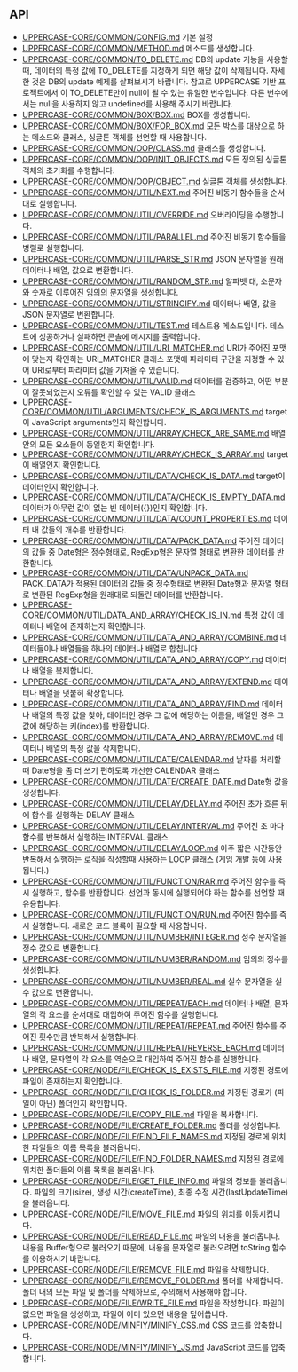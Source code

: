 ## API
* [UPPERCASE-CORE/COMMON/CONFIG.md](UPPERCASE-CORE/COMMON/CONFIG.md) 기본 설정
* [UPPERCASE-CORE/COMMON/METHOD.md](UPPERCASE-CORE/COMMON/METHOD.md) 메소드를 생성합니다.
* [UPPERCASE-CORE/COMMON/TO_DELETE.md](UPPERCASE-CORE/COMMON/TO_DELETE.md) DB의 update 기능을 사용할 때, 데이터의 특정 값에 TO_DELETE를 지정하게 되면 해당 값이 삭제됩니다. 자세한 것은 DB의 update 예제를 살펴보시기 바랍니다.  참고로 UPPERCASE 기반 프로젝트에서 이 TO_DELETE만이 null이 될 수 있는 유일한 변수입니다. 다른 변수에서는 null을 사용하지 않고 undefined를 사용해 주시기 바랍니다.
* [UPPERCASE-CORE/COMMON/BOX/BOX.md](UPPERCASE-CORE/COMMON/BOX/BOX.md) BOX를 생성합니다.
* [UPPERCASE-CORE/COMMON/BOX/FOR_BOX.md](UPPERCASE-CORE/COMMON/BOX/FOR_BOX.md) 모든 박스를 대상으로 하는 메소드와 클래스, 싱글톤 객체를 선언할 때 사용합니다.
* [UPPERCASE-CORE/COMMON/OOP/CLASS.md](UPPERCASE-CORE/COMMON/OOP/CLASS.md) 클래스를 생성합니다.
* [UPPERCASE-CORE/COMMON/OOP/INIT_OBJECTS.md](UPPERCASE-CORE/COMMON/OOP/INIT_OBJECTS.md) 모든 정의된 싱글톤 객체의 초기화를 수행합니다.
* [UPPERCASE-CORE/COMMON/OOP/OBJECT.md](UPPERCASE-CORE/COMMON/OOP/OBJECT.md) 실글톤 객체를 생성합니다.
* [UPPERCASE-CORE/COMMON/UTIL/NEXT.md](UPPERCASE-CORE/COMMON/UTIL/NEXT.md) 주어진 비동기 함수들을 순서대로 실행합니다.
* [UPPERCASE-CORE/COMMON/UTIL/OVERRIDE.md](UPPERCASE-CORE/COMMON/UTIL/OVERRIDE.md) 오버라이딩을 수행합니다.
* [UPPERCASE-CORE/COMMON/UTIL/PARALLEL.md](UPPERCASE-CORE/COMMON/UTIL/PARALLEL.md) 주어진 비동기 함수들을 병렬로 실행합니다.
* [UPPERCASE-CORE/COMMON/UTIL/PARSE_STR.md](UPPERCASE-CORE/COMMON/UTIL/PARSE_STR.md) JSON 문자열을 원래 데이터나 배열, 값으로 변환합니다.
* [UPPERCASE-CORE/COMMON/UTIL/RANDOM_STR.md](UPPERCASE-CORE/COMMON/UTIL/RANDOM_STR.md) 알파벳 대, 소문자와 숫자로 이루어진 임의의 문자열을 생성합니다.
* [UPPERCASE-CORE/COMMON/UTIL/STRINGIFY.md](UPPERCASE-CORE/COMMON/UTIL/STRINGIFY.md) 데이터나 배열, 값을 JSON 문자열로 변환합니다.
* [UPPERCASE-CORE/COMMON/UTIL/TEST.md](UPPERCASE-CORE/COMMON/UTIL/TEST.md) 테스트용 메소드입니다.  테스트에 성공하거나 실패하면 콘솔에 메시지를 출력합니다.
* [UPPERCASE-CORE/COMMON/UTIL/URI_MATCHER.md](UPPERCASE-CORE/COMMON/UTIL/URI_MATCHER.md) URI가 주어진 포맷에 맞는지 확인하는 URI_MATCHER 클래스  포맷에 파라미터 구간을 지정할 수 있어 URI로부터 파라미터 값을 가져올 수 있습니다.
* [UPPERCASE-CORE/COMMON/UTIL/VALID.md](UPPERCASE-CORE/COMMON/UTIL/VALID.md) 데이터를 검증하고, 어떤 부분이 잘못되었는지 오류를 확인할 수 있는 VALID 클래스
* [UPPERCASE-CORE/COMMON/UTIL/ARGUMENTS/CHECK_IS_ARGUMENTS.md](UPPERCASE-CORE/COMMON/UTIL/ARGUMENTS/CHECK_IS_ARGUMENTS.md) target이 JavaScript arguments인지 확인합니다.
* [UPPERCASE-CORE/COMMON/UTIL/ARRAY/CHECK_ARE_SAME.md](UPPERCASE-CORE/COMMON/UTIL/ARRAY/CHECK_ARE_SAME.md) 배열 안의 모든 요소들이 동일한지 확인합니다.
* [UPPERCASE-CORE/COMMON/UTIL/ARRAY/CHECK_IS_ARRAY.md](UPPERCASE-CORE/COMMON/UTIL/ARRAY/CHECK_IS_ARRAY.md) target이 배열인지 확인합니다.
* [UPPERCASE-CORE/COMMON/UTIL/DATA/CHECK_IS_DATA.md](UPPERCASE-CORE/COMMON/UTIL/DATA/CHECK_IS_DATA.md) target이 데이터인지 확인합니다.
* [UPPERCASE-CORE/COMMON/UTIL/DATA/CHECK_IS_EMPTY_DATA.md](UPPERCASE-CORE/COMMON/UTIL/DATA/CHECK_IS_EMPTY_DATA.md) 데이터가 아무런 값이 없는 빈 데이터({})인지 확인합니다.
* [UPPERCASE-CORE/COMMON/UTIL/DATA/COUNT_PROPERTIES.md](UPPERCASE-CORE/COMMON/UTIL/DATA/COUNT_PROPERTIES.md) 데이터 내 값들의 개수를 반환합니다.
* [UPPERCASE-CORE/COMMON/UTIL/DATA/PACK_DATA.md](UPPERCASE-CORE/COMMON/UTIL/DATA/PACK_DATA.md) 주어진 데이터의 값들 중 Date형은 정수형태로, RegExp형은 문자열 형태로 변환한 데이터를 반환합니다.
* [UPPERCASE-CORE/COMMON/UTIL/DATA/UNPACK_DATA.md](UPPERCASE-CORE/COMMON/UTIL/DATA/UNPACK_DATA.md) PACK_DATA가 적용된 데이터의 값들 중 정수형태로 변환된 Date형과 문자열 형태로 변환된 RegExp형을 원래대로 되돌린 데이터를 반환합니다.
* [UPPERCASE-CORE/COMMON/UTIL/DATA_AND_ARRAY/CHECK_IS_IN.md](UPPERCASE-CORE/COMMON/UTIL/DATA_AND_ARRAY/CHECK_IS_IN.md) 특정 값이 데이터나 배열에 존재하는지 확인합니다.
* [UPPERCASE-CORE/COMMON/UTIL/DATA_AND_ARRAY/COMBINE.md](UPPERCASE-CORE/COMMON/UTIL/DATA_AND_ARRAY/COMBINE.md) 데이터들이나 배열들을 하나의 데이터나 배열로 합칩니다.
* [UPPERCASE-CORE/COMMON/UTIL/DATA_AND_ARRAY/COPY.md](UPPERCASE-CORE/COMMON/UTIL/DATA_AND_ARRAY/COPY.md) 데이터나 배열을 복제합니다.
* [UPPERCASE-CORE/COMMON/UTIL/DATA_AND_ARRAY/EXTEND.md](UPPERCASE-CORE/COMMON/UTIL/DATA_AND_ARRAY/EXTEND.md) 데이터나 배열을 덧붙혀 확장합니다.
* [UPPERCASE-CORE/COMMON/UTIL/DATA_AND_ARRAY/FIND.md](UPPERCASE-CORE/COMMON/UTIL/DATA_AND_ARRAY/FIND.md) 데이터나 배열의 특정 값을 찾아, 데이터인 경우 그 값에 해당하는 이름을, 배열인 경우 그 값에 해당하는 키(index)를 반환합니다.
* [UPPERCASE-CORE/COMMON/UTIL/DATA_AND_ARRAY/REMOVE.md](UPPERCASE-CORE/COMMON/UTIL/DATA_AND_ARRAY/REMOVE.md) 데이터나 배열의 특정 값을 삭제합니다.
* [UPPERCASE-CORE/COMMON/UTIL/DATE/CALENDAR.md](UPPERCASE-CORE/COMMON/UTIL/DATE/CALENDAR.md) 날짜를 처리할 때 Date형을 좀 더 쓰기 편하도록 개선한 CALENDAR 클래스
* [UPPERCASE-CORE/COMMON/UTIL/DATE/CREATE_DATE.md](UPPERCASE-CORE/COMMON/UTIL/DATE/CREATE_DATE.md) Date형 값을 생성합니다.
* [UPPERCASE-CORE/COMMON/UTIL/DELAY/DELAY.md](UPPERCASE-CORE/COMMON/UTIL/DELAY/DELAY.md) 주어진 초가 흐른 뒤에 함수를 실행하는 DELAY 클래스
* [UPPERCASE-CORE/COMMON/UTIL/DELAY/INTERVAL.md](UPPERCASE-CORE/COMMON/UTIL/DELAY/INTERVAL.md) 주어진 초 마다 함수를 반복해서 실행하는 INTERVAL 클래스
* [UPPERCASE-CORE/COMMON/UTIL/DELAY/LOOP.md](UPPERCASE-CORE/COMMON/UTIL/DELAY/LOOP.md) 아주 짧은 시간동안 반복해서 실행하는 로직을 작성할때 사용하는 LOOP 클래스 (게임 개발 등에 사용됩니다.)
* [UPPERCASE-CORE/COMMON/UTIL/FUNCTION/RAR.md](UPPERCASE-CORE/COMMON/UTIL/FUNCTION/RAR.md) 주어진 함수를 즉시 실행하고, 함수를 반환합니다.  선언과 동시에 실행되어야 하는 함수를 선언할 때 유용합니다.
* [UPPERCASE-CORE/COMMON/UTIL/FUNCTION/RUN.md](UPPERCASE-CORE/COMMON/UTIL/FUNCTION/RUN.md) 주어진 함수를 즉시 실행합니다.  새로운 코드 블록이 필요할 때 사용합니다.
* [UPPERCASE-CORE/COMMON/UTIL/NUMBER/INTEGER.md](UPPERCASE-CORE/COMMON/UTIL/NUMBER/INTEGER.md) 정수 문자열을 정수 값으로 변환합니다.
* [UPPERCASE-CORE/COMMON/UTIL/NUMBER/RANDOM.md](UPPERCASE-CORE/COMMON/UTIL/NUMBER/RANDOM.md) 임의의 정수를 생성합니다.
* [UPPERCASE-CORE/COMMON/UTIL/NUMBER/REAL.md](UPPERCASE-CORE/COMMON/UTIL/NUMBER/REAL.md) 실수 문자열을 실수 값으로 변환합니다.
* [UPPERCASE-CORE/COMMON/UTIL/REPEAT/EACH.md](UPPERCASE-CORE/COMMON/UTIL/REPEAT/EACH.md) 데이터나 배열, 문자열의 각 요소를 순서대로 대입하여 주어진 함수를 실행합니다.
* [UPPERCASE-CORE/COMMON/UTIL/REPEAT/REPEAT.md](UPPERCASE-CORE/COMMON/UTIL/REPEAT/REPEAT.md) 주어진 함수를 주어진 횟수만큼 반복해서 실행합니다.
* [UPPERCASE-CORE/COMMON/UTIL/REPEAT/REVERSE_EACH.md](UPPERCASE-CORE/COMMON/UTIL/REPEAT/REVERSE_EACH.md) 데이터나 배열, 문자열의 각 요소를 역순으로 대입하여 주어진 함수를 실행합니다.
* [UPPERCASE-CORE/NODE/FILE/CHECK_IS_EXISTS_FILE.md](UPPERCASE-CORE/NODE/FILE/CHECK_IS_EXISTS_FILE.md) 지정된 경로에 파일이 존재하는지 확인합니다.
* [UPPERCASE-CORE/NODE/FILE/CHECK_IS_FOLDER.md](UPPERCASE-CORE/NODE/FILE/CHECK_IS_FOLDER.md) 지정된 경로가 (파일이 아닌) 폴더인지 확인합니다.
* [UPPERCASE-CORE/NODE/FILE/COPY_FILE.md](UPPERCASE-CORE/NODE/FILE/COPY_FILE.md) 파일을 복사합니다.
* [UPPERCASE-CORE/NODE/FILE/CREATE_FOLDER.md](UPPERCASE-CORE/NODE/FILE/CREATE_FOLDER.md) 폴더를 생성합니다.
* [UPPERCASE-CORE/NODE/FILE/FIND_FILE_NAMES.md](UPPERCASE-CORE/NODE/FILE/FIND_FILE_NAMES.md) 지정된 경로에 위치한 파일들의 이름 목록을 불러옵니다.
* [UPPERCASE-CORE/NODE/FILE/FIND_FOLDER_NAMES.md](UPPERCASE-CORE/NODE/FILE/FIND_FOLDER_NAMES.md) 지정된 경로에 위치한 폴더들의 이름 목록을 불러옵니다.
* [UPPERCASE-CORE/NODE/FILE/GET_FILE_INFO.md](UPPERCASE-CORE/NODE/FILE/GET_FILE_INFO.md) 파일의 정보를 불러옵니다.  파일의 크기(size), 생성 시간(createTime), 최종 수정 시간(lastUpdateTime)을 불러옵니다.
* [UPPERCASE-CORE/NODE/FILE/MOVE_FILE.md](UPPERCASE-CORE/NODE/FILE/MOVE_FILE.md) 파일의 위치를 이동시킵니다.
* [UPPERCASE-CORE/NODE/FILE/READ_FILE.md](UPPERCASE-CORE/NODE/FILE/READ_FILE.md) 파일의 내용을 불러옵니다.  내용을 Buffer형으로 불러오기 때문에, 내용을 문자열로 불러오려면 toString 함수를 이용하시기 바랍니다.
* [UPPERCASE-CORE/NODE/FILE/REMOVE_FILE.md](UPPERCASE-CORE/NODE/FILE/REMOVE_FILE.md) 파일을 삭제합니다.
* [UPPERCASE-CORE/NODE/FILE/REMOVE_FOLDER.md](UPPERCASE-CORE/NODE/FILE/REMOVE_FOLDER.md) 폴더를 삭제합니다.  폴더 내의 모든 파일 및 폴더를 삭제하므로, 주의해서 사용해야 합니다.
* [UPPERCASE-CORE/NODE/FILE/WRITE_FILE.md](UPPERCASE-CORE/NODE/FILE/WRITE_FILE.md) 파일을 작성합니다.  파일이 없으면 파일을 생성하고, 파일이 이미 있으면 내용을 덮어씁니다.
* [UPPERCASE-CORE/NODE/MINFIY/MINIFY_CSS.md](UPPERCASE-CORE/NODE/MINFIY/MINIFY_CSS.md) CSS 코드를 압축합니다.
* [UPPERCASE-CORE/NODE/MINFIY/MINIFY_JS.md](UPPERCASE-CORE/NODE/MINFIY/MINIFY_JS.md) JavaScript 코드를 압축합니다.
